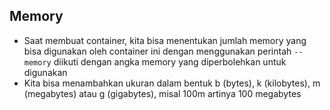 ## Memory

- Saat membuat container, kita bisa menentukan jumlah memory yang bisa digunakan oleh container ini dengan menggunakan perintah `--memory` diikuti dengan angka memory yang diperbolehkan untuk digunakan
- Kita bisa menambahkan ukuran dalam bentuk b (bytes), k (kilobytes), m (megabytes) atau g (gigabytes), misal 100m artinya 100 megabytes